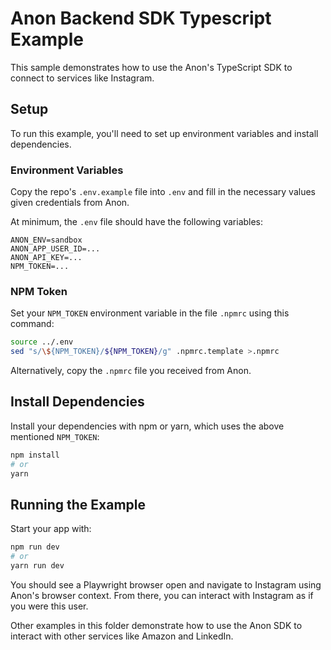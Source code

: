 # Anon Backend SDK Typescript Example

This sample demonstrates how to use the Anon's TypeScript SDK to connect to services like Instagram.

## Setup

To run this example, you'll need to set up environment variables and install dependencies.

### Environment Variables

Copy the repo's `.env.example` file into `.env` and fill in the necessary values given credentials from Anon.

At minimum, the `.env` file should have the following variables:

```
ANON_ENV=sandbox
ANON_APP_USER_ID=...
ANON_API_KEY=...
NPM_TOKEN=...
```

### NPM Token

Set your `NPM_TOKEN` environment variable in the file `.npmrc` using this command:

```sh
source ../.env
sed "s/\${NPM_TOKEN}/${NPM_TOKEN}/g" .npmrc.template >.npmrc
```

Alternatively, copy the `.npmrc` file you received from Anon.

## Install Dependencies

Install your dependencies with npm or yarn, which uses the above mentioned `NPM_TOKEN`:

```sh
npm install
# or
yarn
```

## Running the Example

Start your app with:

```sh
npm run dev
# or
yarn run dev
```

You should see a Playwright browser open and navigate to Instagram using Anon's browser context. From there, you can interact with Instagram as if you were this user.

Other examples in this folder demonstrate how to use the Anon SDK to interact with other services like Amazon and LinkedIn.
